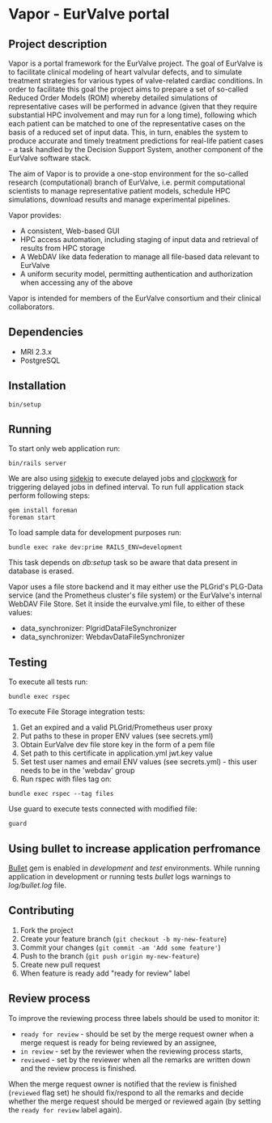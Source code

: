 # Vapor - EurValve portal

## Project description

Vapor is a portal framework for the EurValve project. The goal of EurValve is to facilitate clinical modeling of heart
valvular defects, and to simulate treatment strategies for various types of valve-related cardiac conditions. In order
to facilitate this goal the project aims to prepare a set of so-called Reduced Order Models (ROM) whereby detailed
simulations of representative cases will be performed in advance (given that they require substantial HPC involvement
and may run for a long time), following which each patient can be matched to one of the representative cases on the
basis of a reduced set of input data. This, in turn, enables the system to produce accurate and timely treatment
predictions for real-life patient cases - a task handled by the Decision Support System, another component of the
EurValve software stack.

The aim of Vapor is to provide a one-stop environment for the so-called research (computational) branch of EurValve,
i.e. permit computational scientists to manage representative patient models, schedule HPC simulations, download
results and manage experimental pipelines.

Vapor provides:

  * A consistent, Web-based GUI
  * HPC access automation, including staging of input data and retrieval of results from HPC storage
  * A WebDAV like data federation to manage all file-based data relevant to EurValve
  * A uniform security model, permitting authentication and authorization when accessing any of the above


Vapor is intended for members of the EurValve consortium and their clinical collaborators.

## Dependencies

  * MRI 2.3.x
  * PostgreSQL

## Installation

```
bin/setup
```

## Running

To start only web application run:
```
bin/rails server
```

We are also using [sidekiq](https://github.com/mperham/sidekiq) to execute
delayed jobs and [clockwork](https://github.com/tomykaira/clockworki) for
triggering delayed jobs in defined interval. To run full application stack
perform following steps:
```
gem install foreman
foreman start
```

To load sample data for development purposes run:
```
bundle exec rake dev:prime RAILS_ENV=development
```
This task depends on _db:setup_ task so be aware that data present in database is erased.

Vapor uses a file store backend and it may either use the PLGrid's PLG-Data service (and
the Prometheus cluster's file system) or the EurValve's internal WebDAV File Store. Set it
inside the eurvalve.yml file, to either of these values:

  * data_synchronizer: PlgridDataFileSynchronizer
  * data_synchronizer: WebdavDataFileSynchronizer

## Testing

To execute all tests run:

```
bundle exec rspec
```

To execute File Storage integration tests:
1. Get an expired and a valid PLGrid/Prometheus user proxy
2. Put paths to these in proper ENV values (see secrets.yml)
3. Obtain EurValve dev file store key in the form of a pem file
4. Set path to this certificate in application.yml jwt.key value
5. Set test user names and email ENV values (see secrets.yml) - this user needs to be in the 'webdav' group
6. Run rspec with files tag on:

```
bundle exec rspec --tag files
```

Use guard to execute tests connected with modified file:

```
guard
```

## Using bullet to increase application perfromance
[Bullet](https://github.com/flyerhzm/bullet) gem is enabled in _development_ and _test_ environments. 
While running application in development or running tests _bullet_ logs warnings to _log/bullet.log_ file.

## Contributing

1. Fork the project
2. Create your feature branch (`git checkout -b my-new-feature`)
3. Commit your changes (`git commit -am 'Add some feature'`)
4. Push to the branch (`git push origin my-new-feature`)
5. Create new pull request
6. When feature is ready add "ready for review" label

## Review process

To improve the reviewing process three labels should be used to monitor it:

  * `ready for review` - should be set by the merge request owner when a merge
request is ready for being reviewed by an assignee,
  * `in review` - set by the reviewer when the reviewing process starts,
  * `reviewed` - set by the reviewer when all the remarks are written down and
the review process is finished.

When the merge request owner is notified that the review is finished (`reviewed`
flag set) he should fix/respond to all the remarks and decide whether the merge
request should be merged or reviewed again (by setting the `ready for review` 
label again).